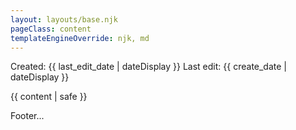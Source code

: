 ```yaml
---
layout: layouts/base.njk
pageClass: content
templateEngineOverride: njk, md
---
```


<p class="date">
  Created: <time datetime="{{ last_edit_date }}">{{ last_edit_date | dateDisplay }}</time>
  Last edit: <time datetime="{{ create_date }}">{{ create_date | dateDisplay }}</time>
</p>
<main>
  {{ content | safe }}
  <div class="footnote">
    <p>
      Footer...
    </p>
  </div>
</main>

